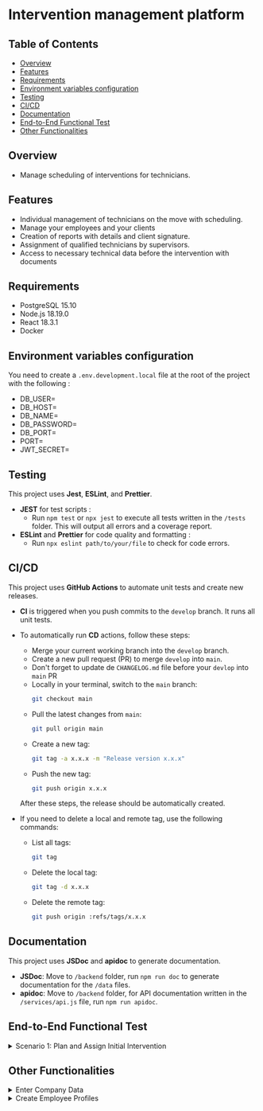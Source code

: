 # Intervention management platform

## Table of Contents

-   [Overview](#overview)
-   [Features](#features)
-   [Requirements](#requirements)
-   [Environment variables configuration](#environment-variables-configuration)
-   [Testing](#testing)
-   [CI/CD](#cicd)
-   [Documentation](#documentation)
-   [End-to-End Functional Test](#end-to-end-functional-test)
-   [Other Functionalities](#other-functionalities)

## <a name="overview"></a> Overview

-   Manage scheduling of interventions for technicians.

## <a name="features"></a> Features

-   Individual management of technicians on the move with scheduling.
-   Manage your employees and your clients
-   Creation of reports with details and client signature.
-   Assignment of qualified technicians by supervisors.
-   Access to necessary technical data before the intervention with documents

## <a name="requirements"></a> Requirements

-   PostgreSQL 15.10
-   Node.js 18.19.0
-   React 18.3.1
-   Docker

## <a name="environment-variables-configuration"></a> Environment variables configuration

You need to create a `.env.development.local` file at the root of the project with the following :

-   DB_USER=
-   DB_HOST=
-   DB_NAME=
-   DB_PASSWORD=
-   DB_PORT=
-   PORT=
-   JWT_SECRET=

## <a name="testing"></a> Testing

This project uses **Jest**, **ESLint**, and **Prettier**.

-   **JEST** for test scripts :
    -   Run `npm test` or `npx jest` to execute all tests written in the `/tests` folder. This will output all errors and a coverage report.
-   **ESLint** and **Prettier** for code quality and formatting :
    -   Run `npx eslint path/to/your/file` to check for code errors.

## <a name="cicd"></a> CI/CD

This project uses **GitHub Actions** to automate unit tests and create new releases.

-   **CI** is triggered when you push commits to the `develop` branch. It runs all unit tests.

-   To automatically run **CD** actions, follow these steps:

    -   Merge your current working branch into the `develop` branch.
    -   Create a new pull request (PR) to merge `develop` into `main`.
    -   Don't forget to update de `CHANGELOG.md` file before your `devlop` into `main` PR
    -   Locally in your terminal, switch to the `main` branch:
        ```sh
        git checkout main
        ```
    -   Pull the latest changes from `main`:
        ```sh
        git pull origin main
        ```
    -   Create a new tag:
        ```sh
        git tag -a x.x.x -m "Release version x.x.x"
        ```
    -   Push the new tag:
        ```sh
        git push origin x.x.x
        ```

    After these steps, the release should be automatically created.

-   If you need to delete a local and remote tag, use the following commands:
    -   List all tags:
        ```sh
        git tag
        ```
    -   Delete the local tag:
        ```sh
        git tag -d x.x.x
        ```
    -   Delete the remote tag:
        ```sh
        git push origin :refs/tags/x.x.x
        ```

## <a name="documentation"></a> Documentation

This project uses **JSDoc** and **apidoc** to generate documentation.

-   **JSDoc**: Move to `/backend` folder, run `npm run doc` to generate documentation for the `/data` files.
-   **apidoc**: Move to `/backend` folder, for API documentation written in the `/services/api.js` file, run `npm run apidoc`.

## <a name="end-to-end-functional-test"></a> End-to-End Functional Test

<details>
<summary>Scenario 1: Plan and Assign Initial Intervention</summary>

1. **Supervisor receives a call from a client reporting a machine failure.**

2. **Supervisor logs into the EffiTech app.**

    - Enters client details (if not already in the system).
    - Creates a new intervention event for initial assessment.
    - Assigns a technician for the initial visit.
    - Ensures client details are correctly recorded.

3. **Technician performs the initial assessment.**
    - Technician logs into the app.
    - Views the schedule and client details for the intervention.
    - Visits the client, assesses the issue, and fills out an initial report.
    - Obtains the client’s electronic signature on the report.
    - Submits the report to the supervisor.

</details>

## <a name="other-functionalities"></a> Other Functionalities

<details>
<summary>Enter Company Data</summary>

1. **Admin logs into the EffiTech app.**
    - Navigates to the company settings section.
    - Enters and saves company details such as:
        - Address
        - Contact information
        - Logo
        - Various company informations
    - Confirms that the entered information is displayed correctly in the company page.

</details>

<details>
<summary>Create Employee Profiles</summary>

1. **Admin logs into the EffiTech app.**
    - Navigates to the employee management section.
    - Clicks on "Add New Employee."
    - Enters employee details, including:
        - Firstname, lastname
        - Job and speciality
        - Phone number
        - Credentials (e.g., email, password)
    - Saves the new employee profile.
    - Verifies that the new employee can log in and access the app according to their role.

</details>
